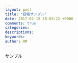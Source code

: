 ```yaml
---
layout: post
title: "投稿サンプル"
date: 2017-02-15 15:03:22 +0900
comments: true
categories: 
descriptions: 
keywords: 
author: HM
---
```

サンプル
